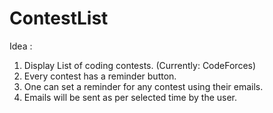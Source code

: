 # ContestList
Idea :
1) Display List of coding contests. (Currently: CodeForces)
2) Every contest has a reminder button. 
3) One can set a reminder for any contest using their emails.
4) Emails will be sent as per selected time by the user.